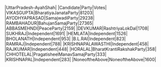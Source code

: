  
|UttarPradesh-AyahShah|
|Candidate|Party|Votes|
|VIKASGUPTA|BharatiyaJanataParty|81203|
|AYODHYAPRASAD|SamajwadiParty|29238|
|RAMBAHADUR|BahujanSamajParty|27365|
|ABBASMEHNDI|PeaceParty|2159|
|DEVKUMAR|RashtriyaLokDal|1708|
|SUKHRAJ|Independent|1691|
|HEMLATA|Independent|1526|
|BHOLANATH|Independent|953|
|B.L.RAI|Independent|823|
|RAMRAJ|Independent|788|
|KRISHNAPALAWASTHI|Independent|458|
|RAJKUMAR|Independent|448|
|HORALAL|BharatKrantiRakshakParty|358|
|CHHOTELAL|PragatisheelManavSamajParty|333|
|KRISHNAPAL|Independent|283|
|NoneoftheAbove|NoneoftheAbove|1600|

